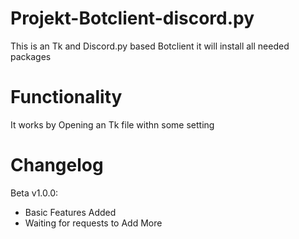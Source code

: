 # Projekt-Botclient-discord.py
This is an Tk and Discord.py based Botclient
it will install all needed packages

# Functionality
It works by Opening an Tk file withn some setting

# Changelog

Beta v1.0.0:
* Basic Features Added 
* Waiting for requests to Add More
